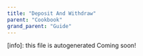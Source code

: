 ```yaml
---
title: "Deposit And Withdraw"
parent: "Cookbook"
grand_parent: "Guide"
---
```


[info]: this file is autogenerated
Coming soon!
